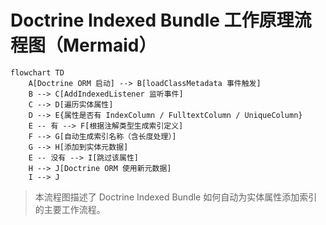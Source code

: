 # Doctrine Indexed Bundle 工作原理流程图（Mermaid）

```mermaid
flowchart TD
    A[Doctrine ORM 启动] --> B[loadClassMetadata 事件触发]
    B --> C[AddIndexedListener 监听事件]
    C --> D[遍历实体属性]
    D --> E{属性是否有 IndexColumn / FulltextColumn / UniqueColumn}
    E -- 有 --> F[根据注解类型生成索引定义]
    F --> G[自动生成索引名称（含长度处理）]
    G --> H[添加到实体元数据]
    E -- 没有 --> I[跳过该属性]
    H --> J[Doctrine ORM 使用新元数据]
    I --> J
```

> 本流程图描述了 Doctrine Indexed Bundle 如何自动为实体属性添加索引的主要工作流程。
